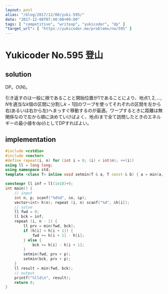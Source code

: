 ```yaml
---
layout: post
alias: "/blog/2017/12/08/yuki-595/"
date: "2017-12-08T07:40:08+09:00"
tags: [ "competitive", "writeup", "yukicoder", "dp" ]
"target_url": [ "https://yukicoder.me/problems/no/595" ]
---
```


# Yukicoder No.595 登山

## solution

DP。$O(N)$。

引き返すのは一般に損であることと開始位置が$1$であることにより、地点$1, 2, \dots, N$を適当な$k$個の区間に分割し$k - 1$回のワープを使ってそれぞれの区間を左から右(あるいは右から左)へまっすぐ移動するのが最適。ワープするときに距離は無関係なので左から順に決めていけばよく、地点$i$まで全て訪問したときのエネルギーの最小値を$\mathrm{dp}(i)$としてDPすればよい。

## implementation

``` c++
#include <cstdio>
#include <vector>
#define repeat(i, n) for (int i = 0; (i) < int(n); ++(i))
using ll = long long;
using namespace std;
template <class T> inline void setmin(T & a, T const & b) { a = min(a, b); }

constexpr ll inf = ll(1e18)+9;
int main() {
    // input
    int n, p; scanf("%d%d", &n, &p);
    vector<int> h(n); repeat (i, n) scanf("%d", &h[i]);
    // solve
    ll fwd = 0;
    ll bck = inf;
    repeat (i, n - 1) {
        ll prv = min(fwd, bck);
        if (h[i] < h[i + 1]) {
            fwd += h[i + 1] - h[i];
        } else {
            bck += h[i] - h[i + 1];
        }
        setmin(fwd, prv + p);
        setmin(bck, prv + p);
    }
    ll result = min(fwd, bck);
    // output
    printf("%lld\n", result);
    return 0;
}
```
